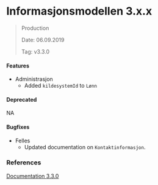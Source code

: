 # Informasjonsmodellen 3.x.x

> Production
>
> Date: 06.09.2019
>
> Tag: v3.3.0

#### Features

* Administrasjon
    * Added `kildesystemId` to `Lønn`

#### Deprecated

NA

#### Bugfixes

* Felles
    * Updated documentation on `Kontaktinformasjon`.

### References

[Documentation 3.3.0](https://informasjonsmodell.felleskomponent.no/?v=v3.3.0)